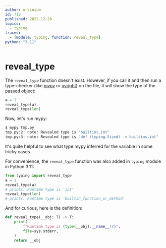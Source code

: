 ```yaml
---
author: orsinium
id: 712
published: 2022-12-20
topics:
  - typing
traces:
  - [module: typing, function: reveal_type]
python: "3.11"
---
```


# reveal_type

The `reveal_type` function doesn't exist. However, if you call it and then run a type-checker (like [mypy](https://mypy.readthedocs.io/) or [pyright](https://github.com/microsoft/pyright)) on the file, it will show the type of the passed object:

```python
a = 1
reveal_type(a)
reveal_type(len)
```

Now, let's run mypy:

```bash
$ mypy tmp.py
tmp.py:2: note: Revealed type is "builtins.int"
tmp.py:3: note: Revealed type is "def (typing.Sized) -> builtins.int"
```

It's quite helpful to see what type mypy inferred for the variable in some tricky cases.

For convenience, the `reveal_type` function was also added in `typing` module in Python 3.11:

```python
from typing import reveal_type
a = 1
reveal_type(a)
# prints: Runtime type is 'int'
reveal_type(len)
# prints: Runtime type is 'builtin_function_or_method'
```

And for curious, here is the definition:

```python
def reveal_type(__obj: T) -> T:
    print(
        f"Runtime type is {type(__obj).__name__!r}",
        file=sys.stderr,
    )
    return __obj
```
